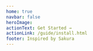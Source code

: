 ```yaml
---
home: true
navbar: false
heroImage: 
actionText: Get Started →
actionLink: /guide/install.html
footer: Inspired by Sakura
---
```

<ClientOnly>
  <sakura-home/>
</ClientOnly>